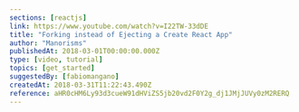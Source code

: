 ```yaml
---
sections: [reactjs]
link: https://www.youtube.com/watch?v=I22TW-33dDE
title: "Forking instead of Ejecting a Create React App"
author: "Manorisms"
publishedAt: 2018-03-01T00:00:00.000Z
type: [video, tutorial]
topics: [get_started]
suggestedBy: [fabiomangano]
createdAt: 2018-03-31T11:22:43.490Z
reference: aHR0cHM6Ly93d3cueW91dHViZS5jb20vd2F0Y2g_dj1JMjJUVy0zM2RERQ
---
```

